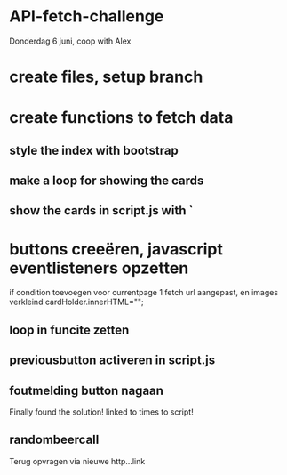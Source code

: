 # API-fetch-challenge
Donderdag 6 juni, coop with Alex 
# create files, setup branch
# create functions to fetch data
## style the index with bootstrap
## make a loop for showing the cards
## show the cards in script.js with `
# buttons creeëren, javascript eventlisteners opzetten
if condition toevoegen voor currentpage  1
fetch url aangepast, en 
images verkleind
 cardHolder.innerHTML="";
 ## loop in funcite zetten
 ## previousbutton activeren in script.js
 ## foutmelding button nagaan
 Finally found the solution! linked to times to script!
 ## randombeercall
 Terug opvragen via nieuwe http...link